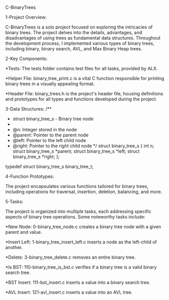 C-BinaryTrees

1-Project Overview:

C-BinaryTrees is a solo project focused on exploring the intricacies of binary trees. The project delves into the details, advantages, and disadvantages of using trees as fundamental data structures. Throughout the development process, I implemented various types of binary trees, including binary, binary search, AVL, and Max Binary Heap trees.

2-Key Components:

*Tests: The tests folder contains test files for all tasks, provided by ALX.

*Helper File: binary_tree_print.c is a vital C function responsible for printing binary trees in a visually appealing format.

*Header File: binary_trees.h is the project's header file, housing definitions and prototypes for all types and functions developed during the project.

3-Data Structures:
/**
 * struct binary_tree_s - Binary tree node
 *
 * @n: Integer stored in the node
 * @parent: Pointer to the parent node
 * @left: Pointer to the left child node
 * @right: Pointer to the right child node
 */
struct binary_tree_s
{
    int n;
    struct binary_tree_s *parent;
    struct binary_tree_s *left;
    struct binary_tree_s *right;
};

typedef struct binary_tree_s binary_tree_t;

4-Function Prototypes:

The project encapsulates various functions tailored for binary trees, including operations for traversal, insertion, deletion, balancing, and more.

5-Tasks:

The project is organized into multiple tasks, each addressing specific aspects of binary tree operations. Some noteworthy tasks include:

*New Node: 0-binary_tree_node.c creates a binary tree node with a given parent and value.

*Insert Left: 1-binary_tree_insert_left.c inserts a node as the left-child of another.

*Delete: 3-binary_tree_delete.c removes an entire binary tree.

*Is BST: 110-binary_tree_is_bst.c verifies if a binary tree is a valid binary search tree.

*BST Insert: 111-bst_insert.c inserts a value into a binary search tree.

*AVL Insert: 121-avl_insert.c inserts a value into an AVL tree.

